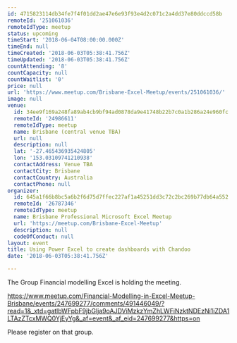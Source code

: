 ```yaml
---
id: 4715823114db34fe7f4f01dd2ae47e6e93f93e4d2c071c2a4dd37e80ddccd58b
remoteId: '251061036'
remoteIdType: meetup
status: upcoming
timeStart: '2018-06-04T08:00:00.000Z'
timeEnd: null
timeCreated: '2018-06-03T05:38:41.756Z'
timeUpdated: '2018-06-03T05:38:41.756Z'
countAttending: '8'
countCapacity: null
countWaitlist: '0'
price: null
url: 'https://www.meetup.com/Brisbane-Excel-Meetup/events/251061036/'
image: null
venue:
  id: 34ee9f169a248fa89ab4cb9bf94ad0878da9e41748b22b7c0a1b286a24e960fc
  remoteId: '24986611'
  remoteIdType: meetup
  name: Brisbane (central venue TBA)
  url: null
  description: null
  lat: '-27.465436935424805'
  lon: '153.03109741210938'
  contactAddress: Venue TBA
  contactCity: Brisbane
  contactCountry: Australia
  contactPhone: null
organizer:
  id: 645a1f66b8bc5a6b2f6d75d7ffec227af1a45251dd3c72c2bc269b77db64a552
  remoteId: '26787346'
  remoteIdType: meetup
  name: Brisbane Professional Microsoft Excel Meetup
  url: 'https://meetup.com/Brisbane-Excel-Meetup'
  description: null
  codeOfConduct: null
layout: event
title: Using Power Excel to create dashboards with Chandoo
date: '2018-06-03T05:38:41.756Z'

---
```

<p>The Group Financial modelling Excel is holding the meeting.</p> <p><a href="https://www.meetup.com/Financial-Modelling-in-Excel-Meetup-Brisbane/events/247699277/comments/491446049/?read=1&amp;_xtd=gatlbWFpbF9jbGlja9oAJDViMzkzYmZhLWFiNzktNDEzNi1iZDA1LTAzZTcxMWQ0YjEyYg&amp;_af=event&amp;_af_eid=247699277&amp;https=on" class="linkified">https://www.meetup.com/Financial-Modelling-in-Excel-Meetup-Brisbane/events/247699277/comments/491446049/?read=1&amp;_xtd=gatlbWFpbF9jbGlja9oAJDViMzkzYmZhLWFiNzktNDEzNi1iZDA1LTAzZTcxMWQ0YjEyYg&amp;_af=event&amp;_af_eid=247699277&amp;https=on</a></p> <p>Please register on that group.</p>
